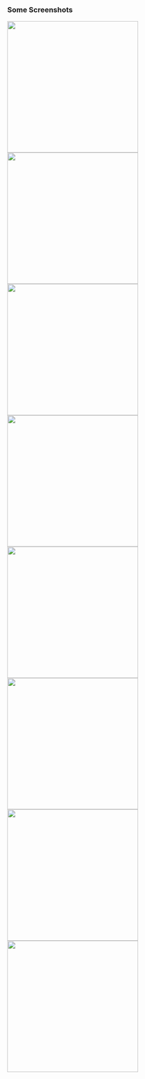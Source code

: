 <p><h3>Some Screenshots</h3></p>
<div style="float:left;">
  <img src="https://user-images.githubusercontent.com/50882771/93527449-83aedc00-f956-11ea-826b-8c99c6cc7e97.png" width=300 height=300> 
  </div>
  <div style="float:left;">
<img src="https://user-images.githubusercontent.com/50882771/93528883-ac37d580-f958-11ea-9cd3-8615c98257b3.png" width=300 height=300>
  </div>
  <div style="float:left;" >
<img src="https://user-images.githubusercontent.com/50882771/93529834-36cd0480-f95a-11ea-88e9-61da700660a0.png" width=300 height=300></div>
<div style="float:left;" >
<img src="https://user-images.githubusercontent.com/50882771/93530008-827fae00-f95a-11ea-976e-b79eec43c11f.png" width=300 height=300>
</div>
<div style="float:left;" >
<img src="https://user-images.githubusercontent.com/50882771/93530121-ab07a800-f95a-11ea-8efc-b0902fa2f053.png" width=300 height=300></div>
<div style="float:left;" >
<img src="https://user-images.githubusercontent.com/50882771/93530225-d5f1fc00-f95a-11ea-9483-40a9df52fc41.png" width=300 height=300></div>
<div style="float:left;" >
<img src="https://user-images.githubusercontent.com/50882771/93530317-fc179c00-f95a-11ea-9b59-9ad034c761ee.png" width=300 height=300></div>
<div style="float:left;" >
<img src="https://user-images.githubusercontent.com/50882771/93530513-4e58bd00-f95b-11ea-9060-a71175c8f1ab.png" width=300 height=300></div>

